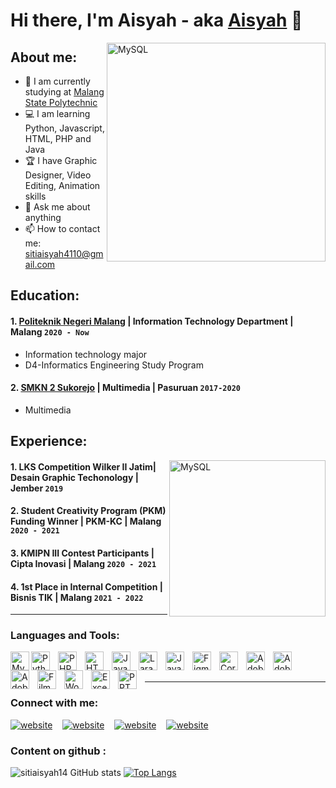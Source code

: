 # Hi there, I'm Aisyah - aka [Aisyah](https://instagram.com/_aisyaa14) 👋
[<img align="right" alt="MySQL" width="350px" src="https://img.freepik.com/free-vector/video-conference-remote-working-flat-illustration-screen-laptop-with-group-colleagues-people-conn_88138-548.jpg?w=740" />][webdev]
## About me:
- 🏫 I am currently studying at [Malang State Polytechnic](https://www.polinema.ac.id/)
- 💻 I am learning Python, Javascript, HTML, PHP and Java
- 🏆 I have Graphic Designer, Video Editing, Animation skills
- 💬 Ask me about anything
- 📫 How to contact me: sitiaisyah4110@gmail.com



## Education:
#### 1. [Politeknik Negeri Malang](https://www.polinema.ac.id/) | Information Technology Department | Malang `2020 - Now`
  - Information technology major
  - D4-Informatics Engineering Study Program
 #### 2. [SMKN 2 Sukorejo]() | Multimedia | Pasuruan `2017-2020`
   - Multimedia



## Experience:
[<img align="right" alt="MySQL" width="250px" src="https://img.freepik.com/free-vector/team-happy-employees-winning-award-celebrating-success-business-people-enjoying-victory-getting-gold-cup-trophy-vector-illustration-reward-prize-champions-s_74855-8601.jpg?w=740" />][webdev]
#### 1. LKS Competition Wilker II Jatim| Desain Graphic Techonology | Jember `2019`
#### 2. Student Creativity Program (PKM) Funding Winner | PKM-KC | Malang `2020 - 2021`
#### 3. KMIPN III Contest Participants | Cipta Inovasi | Malang `2020 - 2021`
#### 4. 1st Place in Internal Competition | Bisnis TIK | Malang `2021 - 2022`
---

### Languages and Tools:

[<img align="left" alt="MySQL" width="30px" src="https://img.icons8.com/fluency/48/000000/mysql-logo.png" />][webdev]
[<img align="left" alt="Python" width="30px" src="https://upload.wikimedia.org/wikipedia/commons/thumb/c/c3/Python-logo-notext.svg/110px-Python-logo-notext.svg.png?20100317150552" style="padding-right:10px;" />][webdev]
[<img align="left" alt="PHP" width="30px" src="https://img.icons8.com/external-prettycons-flat-prettycons/47/000000/external-php-web-and-seo-prettycons-flat-prettycons.png" style="padding-right:10px;" />][webdev]
[<img align="left" alt="HTML" width="30px" src="https://img.icons8.com/external-flaticons-lineal-color-flat-icons/64/000000/external-html-computer-science-flaticons-lineal-color-flat-icons.png" style="padding-right:10px;" />][webdev]
[<img align="left" alt="Java Script" width="30px" src="https://img.icons8.com/external-flaticons-lineal-color-flat-icons/64/000000/external-java-script-web-development-flaticons-lineal-color-flat-icons-2.png" style="padding-right:10px;" />][webdev]
[<img align="left" alt="Laravel" width="30px" src="https://img.icons8.com/fluency/48/000000/laravel.png" style="padding-right:10px;" />][webdev]
[<img align="left" alt="Java" width="30px" src="https://img.icons8.com/color/48/000000/java-coffee-cup-logo--v1.png" style="padding-right:10px;" />][webdev]
[<img align="left" alt="Figma" width="30px" src="https://img.icons8.com/fluency/48/000000/figma.png" style="padding-right:10px;" />][webdev]
[<img align="left" alt="Corel draw" width="30px" src="https://img.icons8.com/fluency/48/000000/coreldraw-2021.png" style="padding-right:10px;" />][webdev]
[<img align="left" alt="Adobe Photoshop" width="30px" src="https://img.icons8.com/color/48/000000/adobe-photoshop--v1.png" style="padding-right:10px;" />][webdev]
[<img align="left" alt="Adobe Premier" width="30px" src="https://img.icons8.com/color/48/000000/adobe-premiere-pro--v1.png" style="padding-right:10px;" />][webdev]
[<img align="left" alt="Adobe Flash" width="30px" src="https://img.icons8.com/color/48/000000/adobe-flash--v1.png" style="padding-right:10px;" />][webdev]
[<img align="left" alt="Filmora" width="30px" src="https://img.icons8.com/color/48/000000/filmora.png" style="padding-right:10px;" />][webdev]
[<img align="left" alt="Word" width="30px" src="https://img.icons8.com/fluency/48/000000/microsoft-word-2019.png" style="padding-right:10px;" />][webdev]
[<img align="left" alt="Excel" width="30px" src="https://img.icons8.com/color/48/000000/microsoft-excel-2019--v1.png" style="padding-right:10px;" />][webdev]
[<img align="left" alt="PPT" width="30px" src="https://img.icons8.com/color/48/000000/ms-powerpoint--v1.png" style="padding-right:10px;" />][webdev]

<br />
<br />

---
### Connect with me:

[![website](https://img.icons8.com/color/48/000000/youtube-play.png)](https://www.youtube.com/channel/UCm17-AcMDibYaqwy1_O40bA#gh-light-mode-only)
&nbsp;&nbsp;
[![website](https://img.icons8.com/color/48/000000/twitter--v1.png)](https://twitter.com/aisyaa140102#gh-light-mode-only)
&nbsp;&nbsp;
[![website](https://img.icons8.com/fluency/48/000000/instagram-new.png)](https://instagram.com/_aisyaa14#gh-light-mode-only)
&nbsp;&nbsp;
[![website](https://img.icons8.com/color/48/000000/telegram-app--v1.png)](https://t.me/aisyaa14#gh-light-mode-only)


[webdev]: https://github.com/sitiaisyah14

### Content on github :
![sitiaisyah14 GitHub stats](https://github-readme-stats.vercel.app/api?username=sitiaisyah14&show_icons=true&theme=radical)
[![Top Langs](https://github-readme-stats.vercel.app/api/top-langs/?username=sitiaisyah14&layout=compact)](https://github.com/sitiaisyah14/github-readme-stats)
